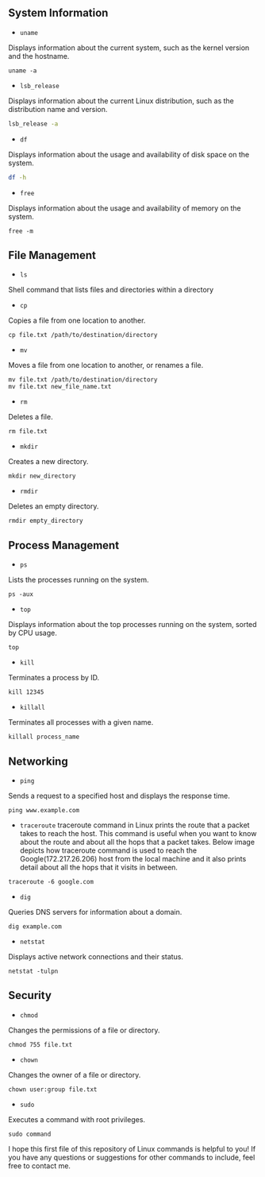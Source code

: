 ## System Information
- `uname`

Displays information about the current system, such as the kernel version and the hostname.
```  
uname -a
```
- `lsb_release`

Displays information about the current Linux distribution, such as the distribution name and version.
``` bash
lsb_release -a
```
- `df`

Displays information about the usage and availability of disk space on the system.
``` bash
df -h
```
- `free`

Displays information about the usage and availability of memory on the system.
```
free -m
```
## File Management
- `ls`

Shell command that lists files and directories within a directory

- `cp`

Copies a file from one location to another.
```
cp file.txt /path/to/destination/directory
```
- `mv`

Moves a file from one location to another, or renames a file.
```
mv file.txt /path/to/destination/directory
mv file.txt new_file_name.txt
```
- `rm`

Deletes a file.
```
rm file.txt
```
- `mkdir`

Creates a new directory.
```
mkdir new_directory
```
- `rmdir`

Deletes an empty directory.
```
rmdir empty_directory
```
## Process Management
- `ps`

Lists the processes running on the system.
```
ps -aux
```
- `top`

Displays information about the top processes running on the system, sorted by CPU usage.
```
top
```
- `kill`

Terminates a process by ID.
```
kill 12345
```
- `killall`

Terminates all processes with a given name.
```
killall process_name
```
## Networking
- `ping`

Sends a request to a specified host and displays the response time.
```
ping www.example.com
```
- `traceroute`
traceroute command in Linux prints the route that a packet takes to reach the host. This command is useful when you want to know about the route and about all the hops that a packet takes. Below image depicts how traceroute command is used to reach the Google(172.217.26.206) host from the local machine and it also prints detail about all the hops that it visits in between.

```
traceroute -6 google.com
```
- `dig`

Queries DNS servers for information about a domain.
```
dig example.com
```
- `netstat`

Displays active network connections and their status.
```
netstat -tulpn
```
## Security
- `chmod`

Changes the permissions of a file or directory.
```
chmod 755 file.txt
```
- `chown`

Changes the owner of a file or directory.
```
chown user:group file.txt
```
- `sudo`

Executes a command with root privileges.
```
sudo command
```
I hope this first file of this repository of Linux commands is helpful to you! If you have any questions or suggestions for other commands to include, feel free to contact me.
